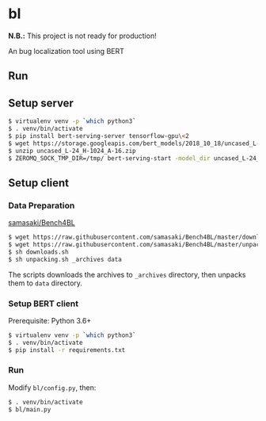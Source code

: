 # bl

**N.B.:** This project is not ready for production!

An bug localization tool using BERT

## Run

## Setup server

```sh
$ virtualenv venv -p `which python3`
$ . venv/bin/activate
$ pip install bert-serving-server tensorflow-gpu\<2
$ wget https://storage.googleapis.com/bert_models/2018_10_18/uncased_L-24_H-1024_A-16.zip
$ unzip uncased_L-24_H-1024_A-16.zip
$ ZEROMQ_SOCK_TMP_DIR=/tmp/ bert-serving-start -model_dir uncased_L-24_H-1024_A-16 -max_seq_len=30 -num_worker=1 -show_tokens_to_client
```

## Setup client

### Data Preparation

[samasaki/Bench4BL](https://github.com/samasaki/Bench4BL/blob/master/downloads.sh)

```sh
$ wget https://raw.githubusercontent.com/samasaki/Bench4BL/master/downloads.sh
$ wget https://raw.githubusercontent.com/samasaki/Bench4BL/master/unpacking.sh
$ sh downloads.sh
$ sh unpacking.sh _archives data
```

The scripts downloads the archives to `_archives` directory, then unpacks them to `data` directory.

### Setup BERT client

Prerequisite: Python 3.6+

```sh
$ virtualenv venv -p `which python3`
$ . venv/bin/activate
$ pip install -r requirements.txt
```

### Run

Modify `bl/config.py`, then:

```sh
$ . venv/bin/activate
$ bl/main.py
```
